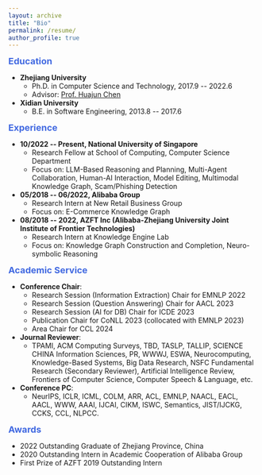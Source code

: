 ```yaml
---
layout: archive
title: "Bio"
permalink: /resume/
author_profile: true
---
```


<!-- ## Bio -->

<!-- ## Education -->
<font color=RoyalBlue size=4><b>Education</b></font>
* **Zhejiang University** 
  - Ph.D. in Computer Science and Technology, 2017.9 -- 2022.6
  - Advisor: [Prof. Huajun Chen](http://mypage.zju.edu.cn/huajun)
* **Xidian University**
  - B.E. in Software Engineering, 2013.8 -- 2017.6

<!-- ## Experience -->
<font color=RoyalBlue size=4><b>Experience</b></font>
* **10/2022 -- Present, National University of Singapore**
  - Research Fellow at School of Computing, Computer Science Department
  - Focus on: LLM-Based Reasoning and Planning, Multi-Agent Collaboration, Human-AI Interaction, Model Editing, Multimodal Knowledge Graph, Scam/Phishing Detection
* **05/2018 -- 06/2022, Alibaba Group**
  - Research Intern at New Retail Business Group
  - Focus on: E-Commerce Knowledge Graph
* **08/2018 -- 2022, AZFT Inc (Alibaba-Zhejiang University Joint Institute of Frontier Technologies)**
  - Research Intern at Knowledge Engine Lab
  - Focus on: Knowledge Graph Construction and Completion, Neuro-symbolic Reasoning

<!-- ## Academic Service -->
<font color=RoyalBlue size=4><b>Academic Service</b></font>
* **Conference Chair**:
  - Research Session (Information Extraction) Chair for EMNLP 2022
  - Research Session (Question Answering) Chair for AACL 2023
  - Research Session (AI for DB) Chair for ICDE 2023
  - Publication Chair for CoNLL 2023 (collocated with EMNLP 2023)
  - Area Chair for CCL 2024
* **Journal Reviewer**: 
  - TPAMI, ACM Computing Surveys, TBD, TASLP, TALLIP, SCIENCE CHINA Information Sciences, PR, WWWJ, ESWA, Neurocomputing, Knowledge-Based Systems, Big Data Research, NSFC Fundamental Research (Secondary Reviewer), Artificial Intelligence Review, Frontiers of Computer Science, Computer Speech & Language, etc. 
  <!-- *TPAMI* (IEEE Transactions on Pattern Analysis and Machine Intelligence), *TASLP* (ACM/IEEE Transactions on Audio, Speech and Language Processing), *TALLIP* (ACM Transactions on Asian and Low-Resource Language Information Processing), *WWWJ* (World Wide Web Journal), *ESWA* (Expert Systems With Applications), *Neurocomputing*, *KBS* (Knowledge-Based Systems), Big Data Research, Artificial Intelligence Review, Frontiers of Computer Science, Computer Speech & Language, NSFC Fundamental Research (Secondary Reviewer), Journal of Computer Research and Development, Knowledge and Information Systems, Computational Intelligence, International Journal Of Human-computer Interaction.  -->
* **Conference PC**: 
  - NeurIPS, ICLR, ICML, COLM, ARR, ACL, EMNLP, NAACL, EACL, AACL, WWW, AAAI, IJCAI, CIKM, ISWC, Semantics, JIST/IJCKG, CCKS, CCL, NLPCC. 
  <!-- - NeurIPS'23, ICLR'24/23/22, ICML'24, ACL'24/23/22/21/20, EMNLP'23/22/21, EACL'24/23, AACL'23/22/21, WWW'22, AAAI'24/23/22/21, IJCAI'24/23/21, ISWC'18/24, Semantics'18, JIST'19, CCKS'21.  -->

<!-- ## Awards -->
<font color=RoyalBlue size=4><b>Awards</b></font>
* 2022 Outstanding Graduate of Zhejiang Province, China
* 2020 Outstanding Intern in Academic Cooperation of Alibaba Group
* First Prize of AZFT 2019 Outstanding Intern
